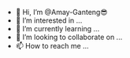 - 👋 Hi, I’m @Amay-Ganteng😎
- 👀 I’m interested in ...
- 🌱 I’m currently learning ...
- 💞️ I’m looking to collaborate on ...
- 📫 How to reach me ...

<!---
Amay-Hosting/Amay-Hosting is a ✨ special ✨ repository because its `README.md` (this file) appears on your GitHub profile.
You can click the Preview link to take a look at your changes.
--->
